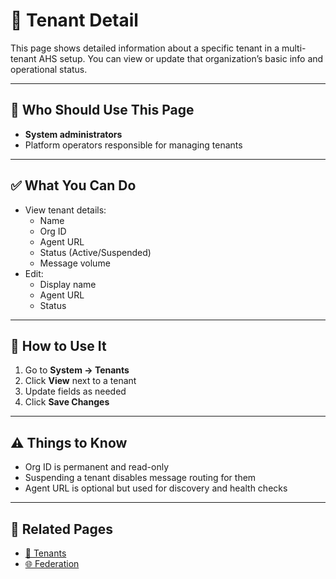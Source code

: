 # 👤 Tenant Detail

This page shows detailed information about a specific tenant in a multi-tenant AHS setup. You can view or update that organization’s basic info and operational status.

---

## 👥 Who Should Use This Page

- **System administrators**
- Platform operators responsible for managing tenants

---

## ✅ What You Can Do

- View tenant details:
  - Name
  - Org ID
  - Agent URL
  - Status (Active/Suspended)
  - Message volume
- Edit:
  - Display name
  - Agent URL
  - Status

---

## 📝 How to Use It

1. Go to **System → Tenants**
2. Click **View** next to a tenant
3. Update fields as needed
4. Click **Save Changes**

---

## ⚠️ Things to Know

- Org ID is permanent and read-only
- Suspending a tenant disables message routing for them
- Agent URL is optional but used for discovery and health checks

---

## 🔗 Related Pages

- [🏢 Tenants](./tenants.md)
- [🌐 Federation](./federation.md)

